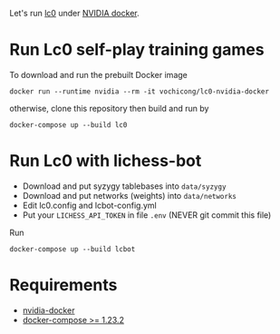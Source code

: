 Let's run [lc0](https://github.com/LeelaChessZero/lc0)
under [NVIDIA docker](https://github.com/NVIDIA/nvidia-docker).

# Run Lc0 self-play training games

To download and run the prebuilt Docker image

    docker run --runtime nvidia --rm -it vochicong/lc0-nvidia-docker

otherwise, clone this repository then build and run by

    docker-compose up --build lc0

# Run Lc0 with lichess-bot

- Download and put syzygy tablebases into `data/syzygy`
- Download and put networks (weights) into `data/networks`
- Edit lc0.config and lcbot-config.yml
- Put your `LICHESS_API_TOKEN` in file `.env` (NEVER git commit this file)

Run

    docker-compose up --build lcbot

# Requirements

- [nvidia-docker](https://github.com/NVIDIA/nvidia-docker)
- [docker-compose >= 1.23.2](https://github.com/docker/compose/releases)
